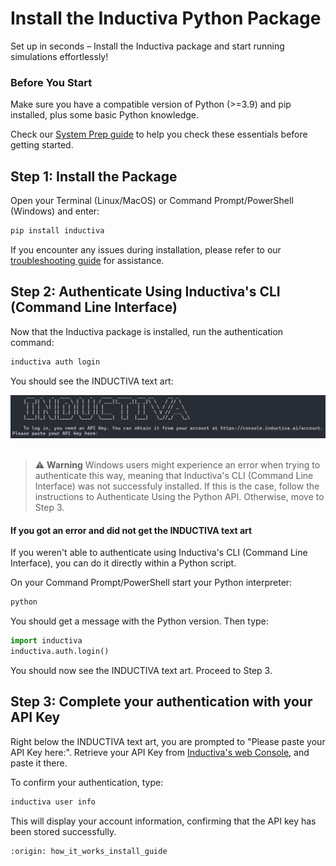 # Install the Inductiva Python Package

Set up in seconds – Install the Inductiva package and start running simulations effortlessly!

### Before You Start

Make sure you have a compatible version of Python (>=3.9) and pip installed, plus some basic Python knowledge.

Check our <a href="/guides/systemrequirements">System Prep guide</a> to help you check these essentials before getting started.

<!-- Check our <a href="https://docs.inductiva.ai/en/latest/preinstallation/system/system-requirements.html#">System Prep guide</a> to help you check these essentials before getting started.   -->

## Step 1: Install the Package

Open your Terminal (Linux/MacOS) or Command Prompt/PowerShell (Windows) and enter:

```python
pip install inductiva
```

If you encounter any issues during installation, please refer to our <a href="/guides/how-it-works/basics/troubleshooting">troubleshooting guide</a> for assistance.

## Step 2: Authenticate Using Inductiva's CLI (Command Line Interface)

Now that the Inductiva package is installed, run the authentication command:

```python
inductiva auth login
```

You should see the INDUCTIVA text art:
<div align="left">
    <img src="../_static/inductiva_authenticate.png" alt="inductiva_authenticate" width="700">
</div>
<br>

> ⚠️ **Warning**
> Windows users might experience an error when trying to authenticate this way, meaning that Inductiva's CLI (Command Line Interface) was not successfuly installed.
> If this is the case, follow the instructions to Authenticate Using the Python API. Otherwise, move to Step 3.

#### If you got an error and did not get the INDUCTIVA text art

If you weren't able to authenticate using Inductiva's CLI (Command Line Interface), you can do it directly within a Python script.

On your Command Prompt/PowerShell start your Python interpreter:

```python
python
```

You should get a message with the Python version.
Then type:

```python
import inductiva
inductiva.auth.login()
```

You should now see the INDUCTIVA text art. Proceed to Step 3.

## Step 3: Complete your authentication with your API Key

Right below the INDUCTIVA text art, you are prompted to "Please paste your API Key here:".
Retrieve your API Key from [Inductiva's web Console](https://console.inductiva.ai/account/profile), and paste it there.

To confirm your authentication, type:

```python
inductiva user info
```

This will display your account information, confirming that the API key has been stored successfully.

```{banner}
:origin: how_it_works_install_guide
```